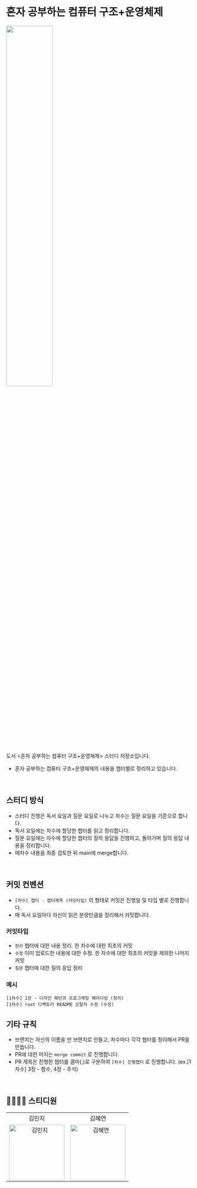 # 혼자 공부하는 컴퓨터 구조+운영체제

<img width = "50%" src="https://image.yes24.com/goods/111378840/XL"/>

도서 <혼자 공부하는 컴퓨터 구조+운영체제> 스터디 저장소입니다.

- 혼자 공부하는 컴퓨터 구조+운영체제의 내용을 챕터별로 정리하고 있습니다.

<br>

## 스터디 방식

- 스터디 진행은 독서 요일과 질문 요일로 나누고 차수는 질문 요일을 기준으로 합니다.
- 독서 요일에는 차수에 할당한 챕터를 읽고 정리합니다.
- 질문 요일에는 차수에 할당한 챕터의 질의 응답을 진행하고, 돌아가며 질의 응답 내용을 정리합니다.
- 매차수 내용을 최종 검토한 뒤 main에 merge합니다.

<br>

## 커밋 컨벤션

- `[차수] 챕터 - 챕터제목 (커밋타입)` 의 형태로 커밋은 진행일 및 타입 별로 진행합니다.
- 매 독서 요일마다 자신이 읽은 분량만큼을 정리해서 커밋합니다.

### 커밋타입

- `정리` 챕터에 대한 내용 정리. 한 차수에 대한 최초의 커밋
- `수정` 이미 업로드한 내용에 대한 수정. 한 차수에 대한 최초의 커밋을 제외한 나머지 커밋
- `질문` 챕터에 대한 질의 응답 정리


### 예시

```
[1차수] 1장 - 디자인 패턴과 프로그래밍 패러다임 (정리)
[1차수] root 디렉토리 README 오탈자 수정 (수정)
```

## 기타 규칙
- 브랜치는 자신의 이름을 딴 브랜치로 만들고, 차수마다 각각 챕터를 정리해서 PR을 만듭니다.
- PR에 대한 머지는 `merge commit` 로 진행합니다.
- PR 제목은 진행한 챕터를 콤마(,)로 구분하여 `[차수] 진행챕터` 로 진행합니다. (ex.[1차수] 3장 - 함수, 4장 - 주석)

<br/>

## 👨‍👩‍👧‍👦 스티디원

<table>
  <tr align="center">
    <td>김민지</td>
    <td>김혜연</td>
  </tr>
  <tr>
     <td align="center">
        <a href="https://github.com/mouse0429"><img src="https://avatars.githubusercontent.com/u/68915238?v=4" width="150px" alt="김민지"/><br /></a>
     </td>
    <td align="center">
        <a href="https://github.com/clscls2530"><img src="https://avatars.githubusercontent.com/u/65168017?v=4" width="150px" alt="김혜연"/><br /></a>
     </td>
  <tr>
</table>
